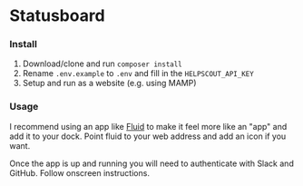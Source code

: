 # Statusboard

### Install

1. Download/clone and run `composer install`
2. Rename `.env.example` to `.env` and fill in the `HELPSCOUT_API_KEY`
3. Setup and run as a website (e.g. using MAMP)

### Usage

I recommend using an app like [Fluid](http://fluidapp.com/) to make it feel more like an "app" and
add it to your dock. Point fluid to your web address and add an icon if you want.

Once the app is up and running you will need to authenticate with Slack and GitHub. Follow onscreen instructions.